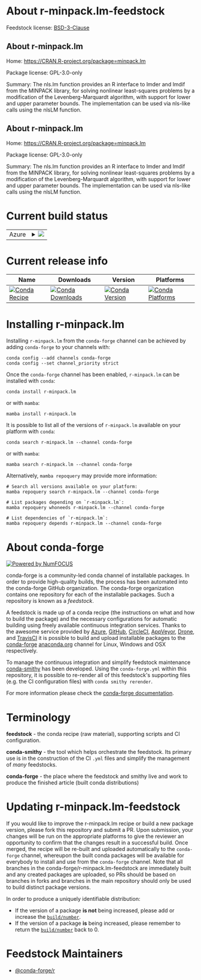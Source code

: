 About r-minpack.lm-feedstock
============================

Feedstock license: [BSD-3-Clause](https://github.com/conda-forge/r-minpack.lm-feedstock/blob/main/LICENSE.txt)


About r-minpack.lm
------------------

Home: https://CRAN.R-project.org/package=minpack.lm

Package license: GPL-3.0-only

Summary: The nls.lm function provides an R interface to lmder and lmdif from the MINPACK library, for solving nonlinear least-squares problems by a modification of the Levenberg-Marquardt algorithm, with support for lower and upper parameter bounds.  The implementation can be used via nls-like calls using the nlsLM function.  

About r-minpack.lm
------------------

Home: https://CRAN.R-project.org/package=minpack.lm

Package license: GPL-3.0-only

Summary: The nls.lm function provides an R interface to lmder and lmdif from the MINPACK library, for solving nonlinear least-squares problems by a modification of the Levenberg-Marquardt algorithm, with support for lower and upper parameter bounds.  The implementation can be used via nls-like calls using the nlsLM function.  

Current build status
====================


<table>
    
  <tr>
    <td>Azure</td>
    <td>
      <details>
        <summary>
          <a href="https://dev.azure.com/conda-forge/feedstock-builds/_build/latest?definitionId=1358&branchName=main">
            <img src="https://dev.azure.com/conda-forge/feedstock-builds/_apis/build/status/r-minpack.lm-feedstock?branchName=main">
          </a>
        </summary>
        <table>
          <thead><tr><th>Variant</th><th>Status</th></tr></thead>
          <tbody><tr>
              <td>linux_64_r_base4.3</td>
              <td>
                <a href="https://dev.azure.com/conda-forge/feedstock-builds/_build/latest?definitionId=1358&branchName=main">
                  <img src="https://dev.azure.com/conda-forge/feedstock-builds/_apis/build/status/r-minpack.lm-feedstock?branchName=main&jobName=linux&configuration=linux%20linux_64_r_base4.3" alt="variant">
                </a>
              </td>
            </tr><tr>
              <td>linux_64_r_base4.4</td>
              <td>
                <a href="https://dev.azure.com/conda-forge/feedstock-builds/_build/latest?definitionId=1358&branchName=main">
                  <img src="https://dev.azure.com/conda-forge/feedstock-builds/_apis/build/status/r-minpack.lm-feedstock?branchName=main&jobName=linux&configuration=linux%20linux_64_r_base4.4" alt="variant">
                </a>
              </td>
            </tr><tr>
              <td>linux_aarch64_r_base4.3</td>
              <td>
                <a href="https://dev.azure.com/conda-forge/feedstock-builds/_build/latest?definitionId=1358&branchName=main">
                  <img src="https://dev.azure.com/conda-forge/feedstock-builds/_apis/build/status/r-minpack.lm-feedstock?branchName=main&jobName=linux&configuration=linux%20linux_aarch64_r_base4.3" alt="variant">
                </a>
              </td>
            </tr><tr>
              <td>linux_aarch64_r_base4.4</td>
              <td>
                <a href="https://dev.azure.com/conda-forge/feedstock-builds/_build/latest?definitionId=1358&branchName=main">
                  <img src="https://dev.azure.com/conda-forge/feedstock-builds/_apis/build/status/r-minpack.lm-feedstock?branchName=main&jobName=linux&configuration=linux%20linux_aarch64_r_base4.4" alt="variant">
                </a>
              </td>
            </tr><tr>
              <td>linux_ppc64le_r_base4.3</td>
              <td>
                <a href="https://dev.azure.com/conda-forge/feedstock-builds/_build/latest?definitionId=1358&branchName=main">
                  <img src="https://dev.azure.com/conda-forge/feedstock-builds/_apis/build/status/r-minpack.lm-feedstock?branchName=main&jobName=linux&configuration=linux%20linux_ppc64le_r_base4.3" alt="variant">
                </a>
              </td>
            </tr><tr>
              <td>linux_ppc64le_r_base4.4</td>
              <td>
                <a href="https://dev.azure.com/conda-forge/feedstock-builds/_build/latest?definitionId=1358&branchName=main">
                  <img src="https://dev.azure.com/conda-forge/feedstock-builds/_apis/build/status/r-minpack.lm-feedstock?branchName=main&jobName=linux&configuration=linux%20linux_ppc64le_r_base4.4" alt="variant">
                </a>
              </td>
            </tr><tr>
              <td>osx_64_r_base4.3</td>
              <td>
                <a href="https://dev.azure.com/conda-forge/feedstock-builds/_build/latest?definitionId=1358&branchName=main">
                  <img src="https://dev.azure.com/conda-forge/feedstock-builds/_apis/build/status/r-minpack.lm-feedstock?branchName=main&jobName=osx&configuration=osx%20osx_64_r_base4.3" alt="variant">
                </a>
              </td>
            </tr><tr>
              <td>osx_64_r_base4.4</td>
              <td>
                <a href="https://dev.azure.com/conda-forge/feedstock-builds/_build/latest?definitionId=1358&branchName=main">
                  <img src="https://dev.azure.com/conda-forge/feedstock-builds/_apis/build/status/r-minpack.lm-feedstock?branchName=main&jobName=osx&configuration=osx%20osx_64_r_base4.4" alt="variant">
                </a>
              </td>
            </tr><tr>
              <td>osx_arm64_r_base4.3</td>
              <td>
                <a href="https://dev.azure.com/conda-forge/feedstock-builds/_build/latest?definitionId=1358&branchName=main">
                  <img src="https://dev.azure.com/conda-forge/feedstock-builds/_apis/build/status/r-minpack.lm-feedstock?branchName=main&jobName=osx&configuration=osx%20osx_arm64_r_base4.3" alt="variant">
                </a>
              </td>
            </tr><tr>
              <td>osx_arm64_r_base4.4</td>
              <td>
                <a href="https://dev.azure.com/conda-forge/feedstock-builds/_build/latest?definitionId=1358&branchName=main">
                  <img src="https://dev.azure.com/conda-forge/feedstock-builds/_apis/build/status/r-minpack.lm-feedstock?branchName=main&jobName=osx&configuration=osx%20osx_arm64_r_base4.4" alt="variant">
                </a>
              </td>
            </tr><tr>
              <td>win_64_r_base4.3</td>
              <td>
                <a href="https://dev.azure.com/conda-forge/feedstock-builds/_build/latest?definitionId=1358&branchName=main">
                  <img src="https://dev.azure.com/conda-forge/feedstock-builds/_apis/build/status/r-minpack.lm-feedstock?branchName=main&jobName=win&configuration=win%20win_64_r_base4.3" alt="variant">
                </a>
              </td>
            </tr><tr>
              <td>win_64_r_base4.4</td>
              <td>
                <a href="https://dev.azure.com/conda-forge/feedstock-builds/_build/latest?definitionId=1358&branchName=main">
                  <img src="https://dev.azure.com/conda-forge/feedstock-builds/_apis/build/status/r-minpack.lm-feedstock?branchName=main&jobName=win&configuration=win%20win_64_r_base4.4" alt="variant">
                </a>
              </td>
            </tr>
          </tbody>
        </table>
      </details>
    </td>
  </tr>
</table>

Current release info
====================

| Name | Downloads | Version | Platforms |
| --- | --- | --- | --- |
| [![Conda Recipe](https://img.shields.io/badge/recipe-r--minpack.lm-green.svg)](https://anaconda.org/conda-forge/r-minpack.lm) | [![Conda Downloads](https://img.shields.io/conda/dn/conda-forge/r-minpack.lm.svg)](https://anaconda.org/conda-forge/r-minpack.lm) | [![Conda Version](https://img.shields.io/conda/vn/conda-forge/r-minpack.lm.svg)](https://anaconda.org/conda-forge/r-minpack.lm) | [![Conda Platforms](https://img.shields.io/conda/pn/conda-forge/r-minpack.lm.svg)](https://anaconda.org/conda-forge/r-minpack.lm) |

Installing r-minpack.lm
=======================

Installing `r-minpack.lm` from the `conda-forge` channel can be achieved by adding `conda-forge` to your channels with:

```
conda config --add channels conda-forge
conda config --set channel_priority strict
```

Once the `conda-forge` channel has been enabled, `r-minpack.lm` can be installed with `conda`:

```
conda install r-minpack.lm
```

or with `mamba`:

```
mamba install r-minpack.lm
```

It is possible to list all of the versions of `r-minpack.lm` available on your platform with `conda`:

```
conda search r-minpack.lm --channel conda-forge
```

or with `mamba`:

```
mamba search r-minpack.lm --channel conda-forge
```

Alternatively, `mamba repoquery` may provide more information:

```
# Search all versions available on your platform:
mamba repoquery search r-minpack.lm --channel conda-forge

# List packages depending on `r-minpack.lm`:
mamba repoquery whoneeds r-minpack.lm --channel conda-forge

# List dependencies of `r-minpack.lm`:
mamba repoquery depends r-minpack.lm --channel conda-forge
```


About conda-forge
=================

[![Powered by
NumFOCUS](https://img.shields.io/badge/powered%20by-NumFOCUS-orange.svg?style=flat&colorA=E1523D&colorB=007D8A)](https://numfocus.org)

conda-forge is a community-led conda channel of installable packages.
In order to provide high-quality builds, the process has been automated into the
conda-forge GitHub organization. The conda-forge organization contains one repository
for each of the installable packages. Such a repository is known as a *feedstock*.

A feedstock is made up of a conda recipe (the instructions on what and how to build
the package) and the necessary configurations for automatic building using freely
available continuous integration services. Thanks to the awesome service provided by
[Azure](https://azure.microsoft.com/en-us/services/devops/), [GitHub](https://github.com/),
[CircleCI](https://circleci.com/), [AppVeyor](https://www.appveyor.com/),
[Drone](https://cloud.drone.io/welcome), and [TravisCI](https://travis-ci.com/)
it is possible to build and upload installable packages to the
[conda-forge](https://anaconda.org/conda-forge) [anaconda.org](https://anaconda.org/)
channel for Linux, Windows and OSX respectively.

To manage the continuous integration and simplify feedstock maintenance
[conda-smithy](https://github.com/conda-forge/conda-smithy) has been developed.
Using the ``conda-forge.yml`` within this repository, it is possible to re-render all of
this feedstock's supporting files (e.g. the CI configuration files) with ``conda smithy rerender``.

For more information please check the [conda-forge documentation](https://conda-forge.org/docs/).

Terminology
===========

**feedstock** - the conda recipe (raw material), supporting scripts and CI configuration.

**conda-smithy** - the tool which helps orchestrate the feedstock.
                   Its primary use is in the construction of the CI ``.yml`` files
                   and simplify the management of *many* feedstocks.

**conda-forge** - the place where the feedstock and smithy live and work to
                  produce the finished article (built conda distributions)


Updating r-minpack.lm-feedstock
===============================

If you would like to improve the r-minpack.lm recipe or build a new
package version, please fork this repository and submit a PR. Upon submission,
your changes will be run on the appropriate platforms to give the reviewer an
opportunity to confirm that the changes result in a successful build. Once
merged, the recipe will be re-built and uploaded automatically to the
`conda-forge` channel, whereupon the built conda packages will be available for
everybody to install and use from the `conda-forge` channel.
Note that all branches in the conda-forge/r-minpack.lm-feedstock are
immediately built and any created packages are uploaded, so PRs should be based
on branches in forks and branches in the main repository should only be used to
build distinct package versions.

In order to produce a uniquely identifiable distribution:
 * If the version of a package **is not** being increased, please add or increase
   the [``build/number``](https://docs.conda.io/projects/conda-build/en/latest/resources/define-metadata.html#build-number-and-string).
 * If the version of a package **is** being increased, please remember to return
   the [``build/number``](https://docs.conda.io/projects/conda-build/en/latest/resources/define-metadata.html#build-number-and-string)
   back to 0.

Feedstock Maintainers
=====================

* [@conda-forge/r](https://github.com/conda-forge/r/)

